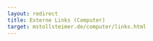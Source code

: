 ```yaml
---
layout: redirect
title: Externe Links (Computer)
target: mstollsteimer.de/computer/links.html
---
```

